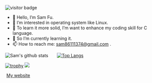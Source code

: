 ![visitor badge](https://visitor-badge.glitch.me/badge?page_id=SamFu1113.visitor-badge&left_text=Sam%20Profile%20Visitors)

- 👋 Hello, I’m Sam Fu.
- 👀 I’m interested in operating system like Linux.
- 💞️ To learn it more solid, I’m want to enhance my coding skill for C language.
- 🌱 So I’m currently learning it.   
- 📫 How to reach me: sam86111374@gmail.com .

<!---
samfu19971113/samfu19971113 is a ✨ special ✨ repository because its `README.md` (this file) appears on your GitHub profile.
You can click the Preview link to take a look at your changes.
--->



![Sam's github stats](https://github-readme-stats.vercel.app/api?username=SamFu1113)  [![Top Langs](https://github-readme-stats.vercel.app/api/top-langs/?username=SamFu1113)](https://github.com/SamFu1113/github-readme-stats)

[]([![trophy](https://github-profile-trophy.vercel.app/?username=SamFu1113&theme=onedark)](https://github.com/ryo-ma/github-profile-trophy))
[![trophy](https://github-profile-trophy.vercel.app/?username=SamFu1113&theme=flat&title=MultiLanguage)](https://github.com/ryo-ma/github-profile-trophy)
![](https://github-profile-trophy.vercel.app/?username=SamFu1113&rank=SSS,SS,S,AAA,AA,A,B&theme=flat)





&nbsp;[My website](https://samfu1113.github.io/)

